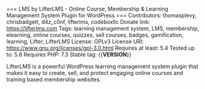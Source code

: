 === LMS by LifterLMS - Online Course, Membership & Learning Management System Plugin for WordPress ===
Contributors: thomasplevy, chrisbadgett, d4z_c0nf, lifterlms, codeboxllc
Donate link: https://lifterlms.com
Tags: learning management system, LMS, membership, elearning, online courses, quizzes, sell courses, badges, gamification, learning, Lifter, LifterLMS
License: GPLv3
License URI: https://www.gnu.org/licenses/gpl-3.0.html
Requires at least: 5.4
Tested up to: 5.8
Requires PHP: 7.3
Stable tag: {{__VERSION__}}

LifterLMS is a powerful WordPress learning management system plugin that makes it easy to create, sell, and protect engaging online courses and training based membership websites.
